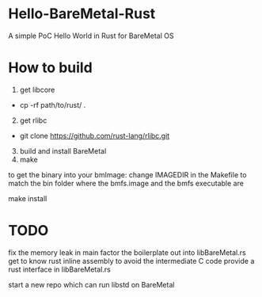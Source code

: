 # Hello-BareMetal-Rust
A simple PoC Hello World in Rust for BareMetal OS

# How to build
1. get libcore
  - cp -rf path/to/rust/ .
2. get rlibc
  - git clone https://github.com/rust-lang/rlibc.git
3. build and install BareMetal
4. make

to get the binary into your bmImage:
change IMAGEDIR in the Makefile to match the bin folder where the bmfs.image and the bmfs executable are

make install


# TODO
fix the memory leak in main
factor the boilerplate out into libBareMetal.rs
get to know rust inline assembly to avoid the intermediate C code
provide a rust interface in libBareMetal.rs

start a new repo which can run libstd on BareMetal
